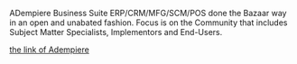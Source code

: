ADempiere Business Suite ERP/CRM/MFG/SCM/POS done the Bazaar way in an open and unabated fashion. 
Focus is on the Community that includes Subject Matter Specialists, Implementors and End-Users. 

[the link of Adempiere](http://www.adempiere.net)


